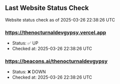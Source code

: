 ## Last Website Status Check

<!-- GitHub Action will update the section below -->
Website status check as of 2025-03-26 22:38:26 UTC

### https://thenocturnaldevgypsy.vercel.app
- Status: ✅ UP
- Checked at: 2025-03-26 22:38:26 UTC

### https://beacons.ai/thenocturnaldevgypsy
- Status: ❌ DOWN
- Checked at: 2025-03-26 22:38:26 UTC


<!-- End of GitHub Action update section -->
